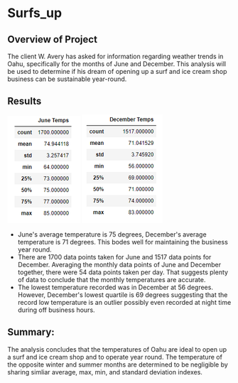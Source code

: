 # Surfs_up

## Overview of Project

The client W. Avery has asked for information regarding weather trends in Oahu, specifically for the months of June and December. This analysis will be used to determine if his dream of opening up a surf and ice cream shop business can be sustainable year-round. 

## Results

![June Temperature Summary](Resources/JuneTemps.PNG)
![December Temperature Summary](Resources/DecemberTemps.PNG)

- June's average temperature is 75 degrees, December's average temperature is 71 degrees. This bodes well for maintaining the business year round. 
- There are 1700 data points taken for June and 1517 data points for December. Averaging the monthly data points of June and December together, there were 54 data points taken per day. That suggests plenty of data to conclude that the monthly temperatures are accurate. 
- The lowest temperature recorded was in December at 56 degrees. However, December's lowest quartile is 69 degrees suggesting that the record low temperature is an outlier possibly even recorded at night time during off business hours. 

## Summary: 

The analysis concludes that the temperatures of Oahu are ideal to open up a surf and ice cream shop and to operate year round. The temperature of the opposite winter and summer months are determined to be negligible by sharing simliar average, max, min, and standard deviation indexes. 



